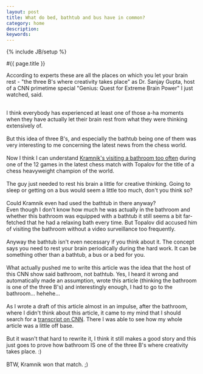 ```yaml
---
layout: post
title: What do bed, bathtub and bus have in common?
category: home
description: 
keywords: 
---
```

{% include JB/setup %}

#{{ page.title }}

According to experts these are all the places on which you let your brain rest - "the three B's where creativity takes place" as Dr. Sanjay Gupta, host of a CNN primetime special "Genius: Quest for Extreme Brain Power" I just watched, said.

<br>I think everybody has experienced at least one of those a-ha moments when they have actually let their brain rest from what they were thinking extensively of.
<br>
<br>But this idea of three B's, and especially the bathtub being one of them was very interesting to me concerning the latest news from the chess world.
<br>
<br>Now I think I can understand <a href="http://www.chessbase.com/newsdetail.asp?newsid=3377">Kramnik's visiting a bathroom too often</a> during one of the 12 games in the latest chess match with Topalov for the title of a chess heavyweight champion of the world.
<br>
<br>The guy just needed to rest his brain a little for creative thinking. Going to sleep or getting on a bus would seem a little too much, don't you think so?
<br>
<br>Could Kramnik even had used the bathtub in there anyway?
<br>Even though I don't know how much he was actually in the bathroom and whether this bathroom was equipped with a bathtub it still seems a bit far-fetched that he had a relaxing bath every time. But Topalov did accused him of visiting the bathroom without a video surveillance too frequently.
<br>
<br>Anyway the bathtub isn't even necessary if you think about it. The concept says you need to rest your brain periodically during the hard work. It can be something other than a bathtub, a bus or a bed for you.
<br>
<br>What actually pushed me to write this article was the idea that the host of this CNN show said bathroom, not bathtub. Yes, I heard it wrong and automatically made an assumption, wrote this article (thinking the bathroom is one of the three B's) and interestingly enough, I had to go to the bathroom... hehehe...
<br>
<br>As I wrote a draft of this article almost in an impulse, after the bathroom, where I didn't think about this article, it came to my mind that I should search for a <a href="http://transcripts.cnn.com/TRANSCRIPTS/0609/17/se.02.html">transcript on CNN</a>. There I was able to see how my whole article was a little off base.
<br>
<br>But it wasn't that hard to rewrite it, I think it still makes a good story and this just goes to prove how bathroom IS one of the three B's where creativity takes place. :)
<br>
<br>BTW, Kramnik won that match. ;)